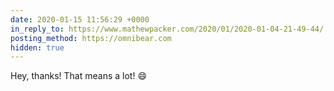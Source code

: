 ```yaml
---
date: 2020-01-15 11:56:29 +0000
in_reply_to: https://www.mathewpacker.com/2020/01/2020-01-04-21-49-44/
posting_method: https://omnibear.com
hidden: true
---
```


Hey, thanks! That means a lot! 😄

